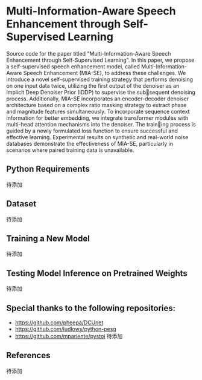 # Multi-Information-Aware Speech Enhancement through Self-Supervised Learning
Source code for the paper titled "Multi-Information-Aware Speech Enhancement through Self-Supervised Learning". In this paper, we propose a self-supervised speech enhancement model, called Multi-Information-Aware Speech Enhancement (MIA-SE), to address these challenges. We introduce a novel self-supervised training strategy that performs denoising on one input data twice, utilizing the first output of the denoiser as an Implicit Deep Denoiser Prior (IDDP) to supervise the subsequent denoising process. Additionally, MIA-SE incorporates an encoder-decoder denoiser architecture based on a complex ratio masking strategy to extract phase and magnitude features simultaneously. To incorporate sequence context information for better embedding, we integrate transformer modules with multi-head attention mechanisms into the denoiser. The training process is guided by a newly formulated loss function to ensure successful and effective learning. Experimental results on synthetic and real-world noise databases demonstrate the effectiveness of MIA-SE, particularly in scenarios where paired training data is unavailable.

## Python Requirements
待添加

## Dataset 
待添加

## Training a New Model
待添加

## Testing Model Inference on Pretrained Weights
待添加


## Special thanks to the following repositories:
* https://github.com/pheepa/DCUnet
* https://github.com/ludlows/python-pesq
* https://github.com/mpariente/pystoi
待添加
## References
待添加

